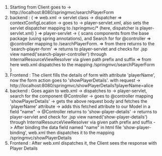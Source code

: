 1. Starting from Client goes to -> http://localhost:8080/springmvc/searchPlayerForm
2. backend : { => web.xml -> servlet class -> dispatcher => contextConfigLocation -> goes to -> player-servlet.xml, also sets the servlet dispatcher mapping to /springmvc/* (here, dispatcher is player-servlet.xml) } => player-servlet -> { scans components from the base package (using spring annotations), and Search for for @controller => @controller mapping to /searchPlayerForm. => from there returns to the 'search-player-form' => returns to player-servlet and checks for .jsp view named('search-player-controller') through InternalResourceViewResolver via given path prefix and suffix => from here web.xml dispatches to the mapping /springmvc/searchPlayerForm }
3. Frontend : The client fills the details of form with attribute 'playerName', now the form action goes to 'showPlayerDetails'. with request -> http://localhost:8080/springmvc/showPlayerDetails?playerName=alice
4. backend : Goes again to web.xml -> dispatches to -> player-servlet, search for the component @Controller -> goes to @controller mapping 'showPlayerDetails' -> gets the above request body and fetches the 'playerName' attribute -> adds this fetched attribute to our Model in a field "name" -> @Controller returns to 'show-player-details' -> returns to player-servlet and check for .jsp view named('show-player-details') through InternalResourceViewResolver via given path prefix and suffix -> After binding the data field named "name" in html file 'show-player-binding', web.xml then dispatches it to the mapping /springmvc/showPlayerDetails
5. Frontend : After web.xml dispatches it, the Client sees the response with Player Details
